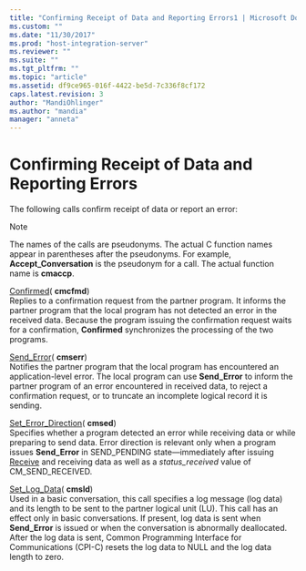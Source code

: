```yaml
---
title: "Confirming Receipt of Data and Reporting Errors1 | Microsoft Docs"
ms.custom: ""
ms.date: "11/30/2017"
ms.prod: "host-integration-server"
ms.reviewer: ""
ms.suite: ""
ms.tgt_pltfrm: ""
ms.topic: "article"
ms.assetid: df9ce965-016f-4422-be5d-7c336f8cf172
caps.latest.revision: 3
author: "MandiOhlinger"
ms.author: "mandia"
manager: "anneta"
---
```

# Confirming Receipt of Data and Reporting Errors
The following calls confirm receipt of data or report an error:  
  
> [!NOTE]
>  The names of the calls are pseudonyms. The actual C function names appear in parentheses after the pseudonyms. For example, **Accept_Conversation** is the pseudonym for a call. The actual function name is **cmaccp**.  
  
 [Confirmed](./confirmed-cpi-c-2.md)( **cmcfmd**)  
 Replies to a confirmation request from the partner program. It informs the partner program that the local program has not detected an error in the received data. Because the program issuing the confirmation request waits for a confirmation, **Confirmed** synchronizes the processing of the two programs.  
  
 [Send_Error](./send-error-cpi-c-2.md)( **cmserr**)  
 Notifies the partner program that the local program has encountered an application-level error. The local program can use **Send_Error** to inform the partner program of an error encountered in received data, to reject a confirmation request, or to truncate an incomplete logical record it is sending.  
  
 [Set_Error_Direction](./set-error-direction-cpi-c-1.md)( **cmsed**)  
 Specifies whether a program detected an error while receiving data or while preparing to send data. Error direction is relevant only when a program issues **Send_Error** in SEND_PENDING state—immediately after issuing [Receive](./receive-cpi-c-2.md) and receiving data as well as a *status_received* value of CM_SEND_RECEIVED.  
  
 [Set_Log_Data](./set-log-data-cpi-c-2.md)( **cmsld**)  
 Used in a basic conversation, this call specifies a log message (log data) and its length to be sent to the partner logical unit (LU). This call has an effect only in basic conversations. If present, log data is sent when **Send_Error** is issued or when the conversation is abnormally deallocated. After the log data is sent, Common Programming Interface for Communications (CPI-C) resets the log data to NULL and the log data length to zero.